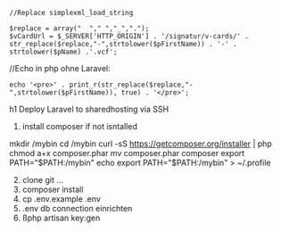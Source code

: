     //Replace simplexml_load_string

    $replace = array("  "," ","_",".");
    $vCardUrl = $_SERVER['HTTP_ORIGIN'] . '/signatur/v-cards/' . str_replace($replace,"-",strtolower($pFirstName)) . '-' .     strtolower($pName) .'.vcf';

//Echo in php ohne Laravel:

    echo '<pre>' . print_r(str_replace($replace,"-",strtolower($pFirstName)), true) . '</pre>';

h1 Deploy Laravel to sharedhosting via SSH

1. install composer if not isntalled 

mkdir /mybin
cd /mybin
curl -sS https://getcomposer.org/installer | php
chmod a+x composer.phar
mv composer.phar composer
export PATH="$PATH:/mybin"
echo export PATH="$PATH:/mybin" > ~/.profile

2. clone git ...
3. composer install
4. cp .env.example .env
5. .env db connection einrichten
6.  ßphp artisan key:gen

